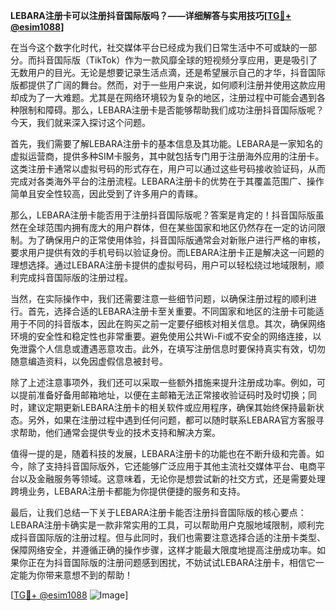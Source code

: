 **LEBARA注册卡可以注册抖音国际版吗？——详细解答与实用技巧[[TG💪+ @esim1088](https://t.me/s/esim1088)]**

在当今这个数字化时代，社交媒体平台已经成为我们日常生活中不可或缺的一部分。而抖音国际版（TikTok）作为一款风靡全球的短视频分享应用，更是吸引了无数用户的目光。无论是想要记录生活点滴，还是希望展示自己的才华，抖音国际版都提供了广阔的舞台。然而，对于一些用户来说，如何顺利注册并使用这款应用却成为了一大难题。尤其是在网络环境较为复杂的地区，注册过程中可能会遇到各种限制和障碍。那么，LEBARA注册卡是否能够帮助我们成功注册抖音国际版呢？今天，我们就来深入探讨这个问题。

首先，我们需要了解LEBARA注册卡的基本信息及其功能。LEBARA是一家知名的虚拟运营商，提供多种SIM卡服务，其中就包括专门用于注册海外应用的注册卡。这类注册卡通常以虚拟号码的形式存在，用户可以通过这些号码接收验证码，从而完成对各类海外平台的注册流程。LEBARA注册卡的优势在于其覆盖范围广、操作简单且安全性较高，因此受到了许多用户的青睐。

那么，LEBARA注册卡能否用于注册抖音国际版呢？答案是肯定的！抖音国际版虽然在全球范围内拥有庞大的用户群体，但在某些国家和地区仍然存在一定的访问限制。为了确保用户的正常使用体验，抖音国际版通常会对新账户进行严格的审核，要求用户提供有效的手机号码以验证身份。而LEBARA注册卡正是解决这一问题的理想选择。通过LEBARA注册卡提供的虚拟号码，用户可以轻松绕过地域限制，顺利完成抖音国际版的注册过程。

当然，在实际操作中，我们还需要注意一些细节问题，以确保注册过程的顺利进行。首先，选择合适的LEBARA注册卡至关重要。不同国家和地区的注册卡可能适用于不同的抖音版本，因此在购买之前一定要仔细核对相关信息。其次，确保网络环境的安全性和稳定性也非常重要。避免使用公共Wi-Fi或不安全的网络连接，以免泄露个人信息或遭遇恶意攻击。此外，在填写注册信息时要保持真实有效，切勿随意编造资料，以免因虚假信息被封号。

除了上述注意事项外，我们还可以采取一些额外措施来提升注册成功率。例如，可以提前准备好备用邮箱地址，以便在主邮箱无法正常接收验证码时及时切换；同时，建议定期更新LEBARA注册卡的相关软件或应用程序，确保其始终保持最新状态。另外，如果在注册过程中遇到任何问题，都可以随时联系LEBARA官方客服寻求帮助，他们通常会提供专业的技术支持和解决方案。

值得一提的是，随着科技的发展，LEBARA注册卡的功能也在不断升级和完善。如今，除了支持抖音国际版外，它还能够广泛应用于其他主流社交媒体平台、电商平台以及金融服务等领域。这意味着，无论你是想尝试新的社交方式，还是需要处理跨境业务，LEBARA注册卡都能为你提供便捷的服务和支持。

最后，让我们总结一下关于LEBARA注册卡能否注册抖音国际版的核心要点：LEBARA注册卡确实是一款非常实用的工具，可以帮助用户克服地域限制，顺利完成抖音国际版的注册过程。但与此同时，我们也需要注意选择合适的注册卡类型、保障网络安全，并遵循正确的操作步骤，这样才能最大限度地提高注册成功率。如果你正在为抖音国际版的注册问题感到困扰，不妨试试LEBARA注册卡，相信它一定能为你带来意想不到的帮助！

[[TG💪+ @esim1088](https://t.me/s/esim1088) ![Image](https://i.postimg.cc/4NQfJmqS/Snipaste-2025-05-13-00-14-12.png)]